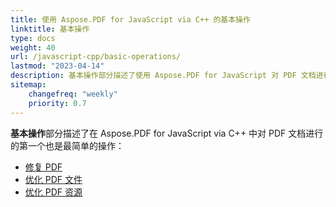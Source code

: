 ```yaml
---
title: 使用 Aspose.PDF for JavaScript via C++ 的基本操作 
linktitle: 基本操作
type: docs
weight: 40
url: /javascript-cpp/basic-operations/
lastmod: "2023-04-14"
description: 基本操作部分描述了使用 Aspose.PDF for JavaScript 对 PDF 文档进行最简单操作的可能性。
sitemap:
    changefreq: "weekly"
    priority: 0.7
---
```


**基本操作**部分描述了在 Aspose.PDF for JavaScript via C++ 中对 PDF 文档进行的第一个也是最简单的操作：

- [修复 PDF](/pdf/javascript-cpp/repair-pdf/)
- [优化 PDF 文件](/pdf/javascript-cpp/optimize-pdf/)
- [优化 PDF 资源](/pdf/javascript-cpp/optimize-pdf-resources/)